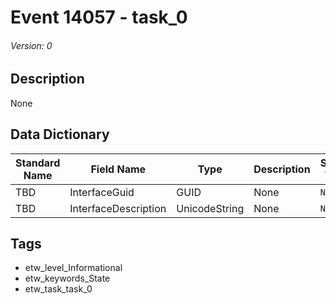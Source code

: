 # Event 14057 - task_0
###### Version: 0

## Description
None

## Data Dictionary
|Standard Name|Field Name|Type|Description|Sample Value|
|---|---|---|---|---|
|TBD|InterfaceGuid|GUID|None|`None`|
|TBD|InterfaceDescription|UnicodeString|None|`None`|

## Tags
* etw_level_Informational
* etw_keywords_State
* etw_task_task_0